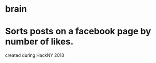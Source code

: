brain
=====

Sorts posts on a facebook page by number of likes.
=======

created during HackNY 2013
